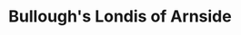 ---
title: "Bullough's Londis of Arnside"
url: /arnside/bulloughs-londis-of-arnside/
shop: Lebensmittel
---